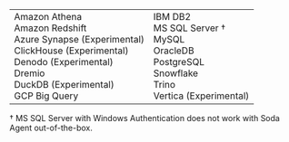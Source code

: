 <table>
  <tr>
    <td>Amazon Athena<br /> Amazon Redshift<br />  Azure Synapse (Experimental)<br /> ClickHouse (Experimental)<br /> Denodo (Experimental)<br /> Dremio <br /> DuckDB (Experimental)<br />GCP Big Query</td>
    <td>IBM DB2<br /> MS SQL Server †<br /> MySQL<br > OracleDB<br />PostgreSQL<br /> Snowflake<br /> Trino<br /> Vertica (Experimental)</td>
  </tr>
</table>
† MS SQL Server with Windows Authentication does not work with Soda Agent out-of-the-box.
